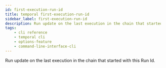 ```yaml
---
id: first-execution-run-id
title: temporal first-execution-run-id
sidebar_label: first-execution-run-id
description: Run update on the last execution in the chain that started with this Run Id.
tags:
    - cli reference
    - temporal cli
    - options-feature
    - command-line-interface-cli
---
```


Run update on the last execution in the chain that started with this Run Id.
